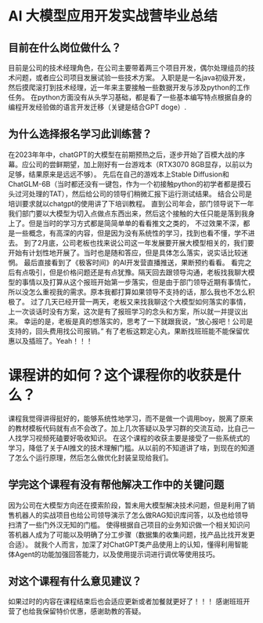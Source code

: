 # AI 大模型应用开发实战营毕业总结

## 目前在什么岗位做什么？
目前是公司的技术经理角色，在公司主要带着两三个项目开发，偶尔处理组员的技术问题，或者应公司项目发展试验一些技术方案。
入职是是一名java初级开发，然后摸爬滚打到技术经理，近一年来主要接触一些数据开发与涉及python的工作任务。
在python方面没有从头学习基础，都是看了一些基本编写特点根据自身的编程开发经验做的语言开发迁移（关键是结合GPT doge）.

## 为什么选择报名学习此训练营？
在2023年年中，chatGPT的大模型在前期预热之后，逐步开始了百模大战的序幕。应公司的尝鲜期望，加上刚好有一台游戏本（RTX3070 8GB显存，以前以为足够，结果原来是远远不够）。
先后在自己的游戏本上Stable Diffusion和ChatGLM-6B（当时都还没有一键包，作为一个初接触python的初学者都是摸石头过河处理的TAT），然后给公司的领导们稍微汇报下运行测试结果。
结合公司是培训要求就以chatgpt的使用讲了下培训教程。
直到公司年会，部门领导说下一年我们部门要以大模型为切入点做点东西出来，然后这个接触的大任只能是落到我身上了。但是当时的学习方式都是简简单单的看看推文之类的，
不过效果不深，都是一些概念，有高深的内容，但是因为没有系统性的学习，找到也看不懂，学不进去。
到了2月底，公司老板也找来说公司这一年发展要开展大模型相关的，我们要开始有计划性地开展了。当时也是随和答应，但是具体怎么落实，说实话比较迷惘。
最后直接看到了《极客时间》的AI开发营直播推送，果断预约看看。
看完之后有点吸引，但是价格问题还是有点犹豫。隔天回去跟领导沟通，老板找我聊大模型的事情以及打算从这个报班开始第一步落实，但是由于部门领导近期有事情忙，所以没怎么重视我的需求。原本我都打算如果领导不支持的话，那么我也不怎么积极了。
过了几天已经开营一两天，老板又来找我聊这个大模型如何落实的事情，上一次谈话时没有方案，这次是有了报班学习的念头和方案，所以就一并提议出来。
幸运的是，老板是真的想落实的，思考了一下就跟我说，“放心报吧！公司是支持的，回头费用找公司报销。”
有了老板这颗定心丸，果断找班班能不能保留优惠以及插班了。Yeah！！！


# 课程讲的如何？这个课程你的收获是什么？
课程我觉得讲得挺好的，能够系统性地学习，而不是做一个调用boy，脱离了原来的教材模板代码就有点不会改了。加上几次答疑以及学习群的交流互动，比自己一人找学习视频死磕要好吸收知识。
在这个课程的收获主要是接受了一些系统式的学习，降低了关于AI推文的技术理解门槛。从以前的不知道讲了啥，到现在的知道了怎么个运行原理，然后怎么做优化封装呈现给我们。


## 学完这个课程有没有帮他解决工作中的关键问题
因为公司在大模型方向还在摸索阶段，暂未用大模型解决技术问题，但是利用了销售机器人的实战项目也给公司领导演示了怎么做RAG知识库问答，以及也给领导扫清了一些门外汉无知的门槛。
使得根据自己项目的业务知识做一个相关知识问答机器人成为了可能以及明确了分工步骤（数据集的收集问题，找产品比找开发更合适）。
就我个人而言，加深了对ChatGPT类产品使用上的认知，懂得利用智能体Agent的功能加强回答能力，以及使用提示词进行调优等使用技巧。


## 对这个课程有什么意见建议？
如果过时的内容在课程结束后也会适应更新或者加餐就更好了！！！
感谢班班开营了也给我保留特价优惠，感谢助教的答疑。
